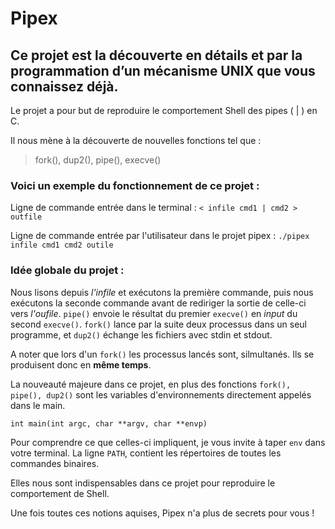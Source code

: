 # Pipex
## Ce projet est la découverte en détails et par la programmation d’un mécanisme UNIX que vous connaissez déjà.

Le projet a pour but de reproduire le comportement Shell des pipes ( | ) en C.

Il nous mène à la découverte de nouvelles fonctions tel que :

> fork(), 
> dup2(), 
> pipe(), 
> execve()

### Voici un exemple du fonctionnement de ce projet :

  Ligne de commande entrée dans le terminal :
  ```< infile cmd1 | cmd2 > outfile ```
  
  Ligne de commande entrée par l'utilisateur dans le projet pipex :
  ```./pipex infile cmd1 cmd2 outile```

### Idée globale du projet :

Nous lisons depuis *l'infile* et exécutons la première commande, puis nous exécutons la seconde commande avant de rediriger la sortie de celle-ci vers *l'oufile*.
```pipe()``` envoie le résultat du premier ```execve()``` en *input* du second ```execve()```. ```fork()``` lance par la suite deux processus dans un seul programme, et ```dup2()``` échange les fichiers avec stdin et stdout.

A noter que lors d'un ```fork()``` les processus lancés sont, silmultanés. Ils se produisent donc en **même temps**.

La nouveauté majeure dans ce projet, en plus des fonctions ```fork(), pipe(), dup2()``` sont les variables d'environnements directement appelés dans le main.

```int main(int argc, char **argv, char **envp)```

Pour comprendre ce que celles-ci impliquent, je vous invite à taper ```env``` dans votre terminal.
La ligne ```PATH```, contient les répertoires de toutes les commandes binaires.

Elles nous sont indispensables dans ce projet pour reproduire le comportement de Shell.

Une fois toutes ces notions aquises, Pipex n'a plus de secrets pour vous ! 
